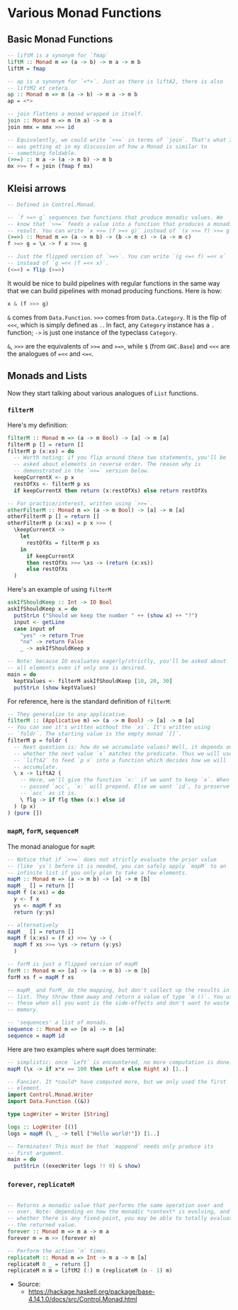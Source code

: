 # Various Monad Functions

## Basic Monad Functions

```haskell
-- liftM is a synonym for `fmap`
liftM :: Monad m => (a -> b) -> m a -> m b
liftM = fmap

-- ap is a synonym for `<*>`. Just as there is liftA2, there is also
-- liftM2 et cetera.
ap :: Monad m => m (a -> b) -> m a -> m b
ap = <*>

-- join flattens a monad wrapped in itself.
join :: Monad m => m (m a) -> m a
join mmx = mmx >>= id

-- Equivalently, we could write `>>=` in terms of `join`. That's what I
-- was getting at in my discussion of how a Monad is similar to
-- something foldable.
(>>=) :: m a -> (a -> m b) -> m b
mx >>= f = join (fmap f mx)
```

## Kleisi arrows

```haskell
-- Defined in Control.Monad.

-- `f >=> g` sequences two functions that produce monadic values. We
-- know that `>>=` feeds a value into a function that produces a monadic
-- result. You can write `x >>= (f >=> g)` instead of `(x >>= f) >>= g`.
(>=>) :: Monad m => (a -> m b) -> (b -> m c) -> (a -> m c)
f >=> g = \x -> f x >>= g

-- Just the flipped version of `>=>`. You can write `(g <=< f) =<< x`
-- instead of `g =<< (f =<< x)`.
(<=<) = flip (>=>)
```

It would be nice to build pipelines with regular functions in the same
way that we can build pipelines with monad producing functions. Here is
how:

```haskell
x & (f >>> g)
```

`&` comes from `Data.Function`. `>>>` comes from `Data.Category`. It is
the flip of `<<<`, which is simply defined as `.`. In fact, any
`Category` instance has a `.` function; `->` is just one instance of the
typeclass `Category`.

`&`, `>>>` are the equivalents of `>>=` and `>=>`, while `$` (from
`GHC.Base`) and `<<<` are the analogues of `=<<` and `<=<`.

## Monads and Lists

Now they start talking about various analogues of `List` functions.

### `filterM`

Here's my definition:

```haskell
filterM :: Monad m => (a -> m Bool) -> [a] -> m [a]
filterM p [] = return []
filterM p (x:xs) = do
  -- Worth noting: if you flip around these two statements, you'll be
  -- asked about elements in reverse order. The reason why is
  -- demonstrated in the `>>=` version below.
  keepCurrentX <- p x
  restOfXs <- filterM p xs
  if keepCurrentX then return (x:restOfXs) else return restOfXs

-- For practice/interest, written using `>>=`.
otherFilterM :: Monad m => (a -> m Bool) -> [a] -> m [a]
otherFilterM p [] = return []
otherFilterM p (x:xs) = p x >>= (
  \keepCurrentX ->
    let
      restOfXs = filterM p xs
    in
      if keepCurrentX
      then restOfXs >>= \xs -> (return (x:xs))
      else restOfXs
  )
```

Here's an example of using `filterM`

```haskell
askIfShouldKeep :: Int -> IO Bool
askIfShouldKeep x = do
  putStrLn ("Should we keep the number " ++ (show x) ++ "?")
  input <- getLine
  case input of
    "yes" -> return True
    "no" -> return False
    _ -> askIfShouldKeep x

-- Note: because IO evaluates eagerly/strictly, you'll be asked about
-- all elements even if only one is desired.
main = do
  keptValues <- filterM askIfShouldKeep [10, 20, 30]
  putStrLn (show keptValues)
```

For reference, here is the standard definition of `filterM`:

```haskell
-- They generalize to any applicative.
filterM :: (Applicative m) => (a -> m Bool) -> [a] -> m [a]
-- You can see it's written without the `xs`. It's written using
-- `foldr`. The starting value is the empty monad `[]`.
filterM p = foldr (
  -- Next question is: how do we accumulate values? Well, it depends on
  -- whether the next value `x` matches the predicate. Thus we will use
  -- `liftA2` to feed `p x` into a function which decides how we will
  -- accumulate.
  \ x -> liftA2 (
    -- Here, we'll give the function `x:` if we want to keep `x`. When
    -- passed `acc`, `x:` will prepend. Else we want `id`, to preserve
    -- `acc` as it is.
    \ flg -> if flg then (x:) else id
  ) (p x)
) (pure [])
```

### `mapM`, `forM`, `sequenceM`

The monad analogue for `mapM`:

```haskell
-- Notice that if `>>=` does not strictly evaluate the prior value
-- (like `ys`) before it is needed, you can safely apply `mapM` to an
-- infinite list if you only plan to take a few elements.
mapM :: Monad m => (a -> m b) -> [a] -> m [b]
mapM _ [] = return []
mapM f (x:xs) = do
  y <- f x
  ys <- mapM f xs
  return (y:ys)

-- alternatively
mapM _ [] = return []
mapM f (x:xs) = (f x) >>= \y -> (
  mapM f xs >>= \ys -> return (y:ys)
  )

-- forM is just a flipped version of mapM
forM :: Monad m => [a] -> (a -> m b) -> m [b]
forM xs f = mapM f xs

-- mapM_ and forM_ do the mapping, but don't collect up the results in a
-- list. They throw them away and return a value of type `m ()`. You use
-- these when all you want is the side-effects and don't want to waste
-- memory.

-- 'sequences' a list of monads.
sequence :: Monad m => [m a] -> m [a]
sequence = mapM id
```

Here are two examples where `mapM` does terminate:

```haskell
-- simplistic; once `Left` is encountered, no more computation is done.
mapM (\x -> if x*x == 100 then Left x else Right x) [1..]

-- Fancier. It *could* have computed more, but we only used the first
-- element.
import Control.Monad.Writer
import Data.Function ((&))

type LogWriter = Writer [String]

logs :: LogWriter [()]
logs = mapM (\ _ -> tell ["Hello world!"]) [1..]

-- Terminates! This must be that `mappend` needs only produce its
-- first argument.
main = do
  putStrLn ((execWriter logs !! 0) & show)
```

### `forever`, `replicateM`

```haskell

-- Returns a monadic value that performs the same operation over and
-- over. Note: depending on how the monadic *context* is evolving, and
-- whether there is any fixed-point, you may be able to totally evaluate
-- the returned value.
forever :: Monad m => m a -> m a
forever m = m >> (forever m)

-- Perform the action `n` times.
replicateM :: Monad m => Int -> m a -> m [a]
replicateM 0 _ = return []
replicateM n m = liftM2 (:) m (replicateM (n - 1) m)
```

* Source:
  * https://hackage.haskell.org/package/base-4.14.1.0/docs/src/Control.Monad.html
